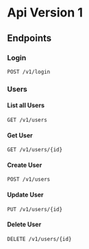 # Api Version 1

## Endpoints

### Login

```http
POST /v1/login
```

### Users

#### List all Users

```http
GET /v1/users
```

#### Get User

```http
GET /v1/users/{id}
```

#### Create User

```http
POST /v1/users
```

#### Update User

```http
PUT /v1/users/{id}
```

#### Delete User

```http
DELETE /v1/users/{id}
```

